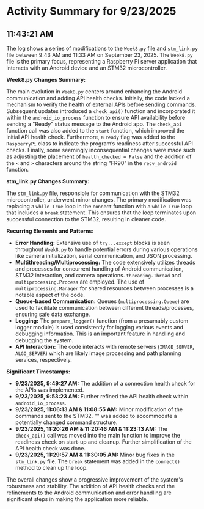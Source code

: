 # Activity Summary for 9/23/2025

## 11:43:21 AM
The log shows a series of modifications to the `Week8.py` file and `stm_link.py` file between 9:43 AM and 11:33 AM on September 23, 2025.  The `Week8.py` file is the primary focus, representing a Raspberry Pi server application that interacts with an Android device and an STM32 microcontroller.

**Week8.py Changes Summary:**

The main evolution in `Week8.py` centers around enhancing the Android communication and adding API health checks. Initially, the code lacked a mechanism to verify the health of external APIs before sending commands.  Subsequent updates introduced a `check_api()` function and incorporated it within the `android_io_process` function to ensure API availability before sending a "Ready" status message to the Android app. The `check_api` function call was also added to the `start` function, which improved the initial API health check.  Furthermore, a `ready` flag was added to the `RaspberryPi` class to indicate the program’s readiness after successful API checks.  Finally, some seemingly inconsequential changes were made such as adjusting the placement of `health_checked = False` and the addition of the `<` and `>` characters around the string "FR90" in the `recv_android` function.


**stm_link.py Changes Summary:**

The `stm_link.py` file, responsible for communication with the STM32 microcontroller, underwent minor changes. The primary modification was replacing a `while True` loop in the `connect` function with a `while True` loop that includes a `break` statement. This ensures that the loop terminates upon successful connection to the STM32, resulting in cleaner code.


**Recurring Elements and Patterns:**

* **Error Handling:** Extensive use of `try...except` blocks is seen throughout `Week8.py` to handle potential errors during various operations like camera initialization, serial communication, and JSON processing.
* **Multithreading/Multiprocessing:** The code extensively utilizes threads and processes for concurrent handling of Android communication, STM32 interaction, and camera operations.  `threading.Thread` and `multiprocessing.Process` are employed.  The use of  `multiprocessing.Manager` for shared resources between processes is a notable aspect of the code.
* **Queue-based Communication:**  Queues (`multiprocessing.Queue`) are used to facilitate communication between different threads/processes, ensuring safe data exchange.
* **Logging:**  The `prepare_logger()` function (from a presumably custom logger module) is used consistently for logging various events and debugging information.  This is an important feature in handling and debugging the system.
* **API Interaction:** The code interacts with remote servers (`IMAGE_SERVER`, `ALGO_SERVER`) which are likely image processing and path planning services, respectively.


**Significant Timestamps:**

* **9/23/2025, 9:49:27 AM:** The addition of a connection health check for the APIs was implemented.
* **9/23/2025, 9:53:23 AM:** Further refined the API health check within `android_io_process`.
* **9/23/2025, 11:06:13 AM & 11:08:55 AM:**  Minor modification of the commands sent to the STM32. "<FW10>" was added to accommodate a potentially changed command structure.
* **9/23/2025, 11:20:26 AM & 11:20:46 AM & 11:23:13 AM:**  The `check_api()` call was moved into the main function to improve the readiness check on start-up and cleanup.  Further simplification of the API health check was done.
* **9/23/2025, 11:29:57 AM & 11:30:05 AM:** Minor bug fixes in the `stm_link.py` file.  The `break` statement was added in the `connect()` method to clean up the loop.


The overall changes show a progressive improvement of the system's robustness and stability.  The addition of API health checks and the refinements to the Android communication and error handling are significant steps in making the application more reliable.
